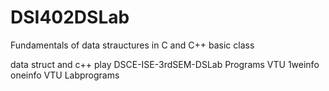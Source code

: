 DSI402DSLab
===========
Fundamentals of data strauctures in C and C++ basic class

data struct and c++ play DSCE-ISE-3rdSEM-DSLab Programs VTU 1weinfo oneinfo VTU Labprograms
